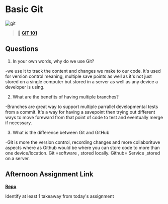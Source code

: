# Basic Git

![git](https://git-scm.com/images/branching-illustration@2x.png)

> **📖 [GIT 101](https://codeworksacademy.com/fs-student-guide/resources/wk1/01-GIT)**

## Questions

1. In your own words, why do we use Git?

-we use it to track the content and changes we make to our code. it's used for version control meaning, multiple save points as well as it's not just stored on a single computer but stored in a server as well as any device a developer is using.

2. What are the benefits of having multiple branches?

-Branches are great way  to support multiple parrallel developmental tests from a commit.
 It's a way for having a savepoint then trying out different ways to move foreward from that point of code  to test and eventually merge if necessary. 


3. What is the difference between Git and GitHub

-Git is more the version control, recording changes and more collaborituve aspects where as 
Github would be where you can store code to more than one device/location.
Git =software , stored locally.
Github= Service ,stored on a server.


## Afternoon Assignment Link

**[Repo](https://github.com/TungLe0319/<ASSIGNMENT_REPO>)**

Identify at least 1 takeaway from today's assignment
